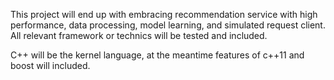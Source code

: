 This project will end up with embracing recommendation service with high performance, data processing, model learning, and simulated request client. All relevant framework or technics will be tested and included. 

C++ will be the kernel language, at the meantime features of c++11 and boost will included.

